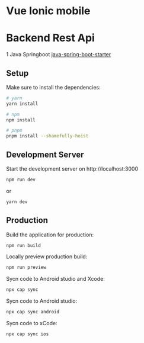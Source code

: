 # Vue Ionic mobile

# Backend Rest Api

1 Java Springboot [java-spring-boot-starter](https://github.com/bekaku/java-spring-boot-starter)

## Setup

Make sure to install the dependencies:

```bash
# yarn
yarn install

# npm
npm install

# pnpm
pnpm install --shamefully-hoist
```

## Development Server

Start the development server on http://localhost:3000

```bash
npm run dev
```

or

```bash
yarn dev
```

## Production

Build the application for production:

```bash
npm run build
```

Locally preview production build:

```bash
npm run preview
```

Sycn code to Android studio and Xcode:

```bash
npx cap sync
```

Sycn code to Android studio:

```bash
npx cap sync android
```

Sycn code to xCode:

```bash
npx cap sync ios
```
